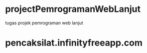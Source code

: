 # projectPemrogramanWebLanjut
tugas projek pemrograman web lanjut
# pencaksilat.infinityfreeapp.com 

